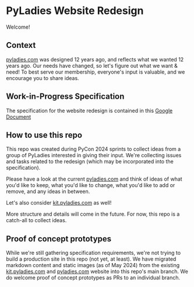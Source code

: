 # PyLadies Website Redesign

Welcome! 

## Context

[pyladies.com] was designed 12 years ago, and reflects what we wanted 12 years ago.
Our needs have changed, so let's figure out what we want & need!
To best serve our membership, everyone's input is valuable, and we encourage you to share ideas.

## Work-in-Progress Specification

The specification for the website redesign is contained in this [Google Document](https://docs.google.com/document/d/1HJcKdVI8WzySoidcRgjzqpCeFHSX4KaMnQHa1ER9mz0/edit?usp=sharing)

## How to use this repo

This repo was created during PyCon 2024 sprints to collect ideas from a group of PyLadies interested in giving their input.
We're collecting issues and tasks related to the redesign (which may be incorporated into the specification).

Please have a look at the current [pyladies.com] and think of ideas of what you'd like to keep, what you'd like to change, what you'd like to add or remove, and any ideas in between.

Let's also consider [kit.pyladies.com] as well!

More structure and details will come in the future. For now, this repo is a catch-all to collect ideas.

## Proof of concept prototypes

While we're still gathering specification requirements, we're not trying to build a production site in this repo (not yet, at least).
We have migrated markdown content and static images (as of May 2024) from the existing [kit.pyladies.com] and [pyladies.com] website into this repo's main branch.
We do welcome proof of concept prototypes as PRs to an individual branch.


[pyladies.com]: https://pyladies.com
[kit.pyladies.com]: https://kit.pyladies.com
